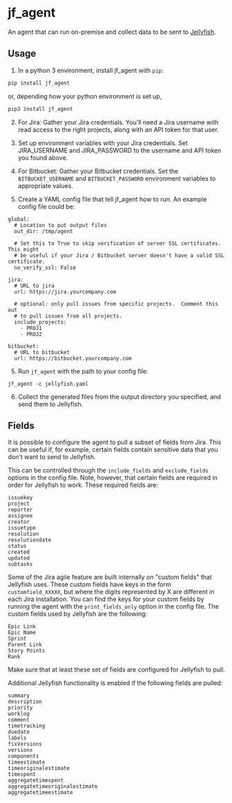 # jf_agent

An agent that can run on-premise and collect data to be sent to [Jellyfish](https://jellyfish.co).

## Usage

1. In a python 3 environment, install jf_agent with `pip`:
```bash
pip install jf_agent
```

or, depending how your python environment is set up,

```bash
pip3 install jf_agent
```

2. For Jira: Gather your Jira credentials. You'll need a Jira username with read access to the right projects, along with an API token for that user.

3. Set up environment variables with your Jira credentials. Set JIRA_USERNAME and JIRA_PASSWORD to the username and API token you found above.

4. For Bitbucket: Gather your Bitbucket credentials. Set the `BITBUCKET_USERNAME` and `BITBUCKET_PASSWORD` environment variables to appropriate values.

5. Create a YAML config file that tell jf_agent how to run. An example config file could be:

```
global:
  # Location to put output files
  out_dir: /tmp/agent

  # Set this to True to skip verification of server SSL certificates.  This might
  # be useful if your Jira / Bitbucket server doesn't have a valid SSL certificate.
  no_verify_ssl: False
  
jira:
  # URL to jira
  url: https://jira.yourcompany.com

  # optional: only pull issues from specific projects.  Comment this out
  # to pull issues from all projects.
  include_projects:
    - PROJ1
    - PROJ2

bitbucket:
  # URL to bitbucket
  url: https://bitbucket.yourcompany.com
```

5. Run `jf_agent` with the path to your config file:
```
jf_agent -c jellyfish.yaml
```

6. Collect the generated files from the output directory you specified, and send them to Jellyfish.


## Fields

It is possible to configure the agent to pull a subset of fields from
Jira.  This can be useful if, for example, certain fields contain
sensitive data that you don't want to send to Jellyfish.

This can be controlled through the `include_fields` and `exclude_fields`
options in the config file.  Note, however, that certain fields are required in order
for Jellyfish to work.  These required fields are:

```
issuekey              
project               
reporter              
assignee              
creator               
issuetype             
resolution            
resolutiondate        
status                
created               
updated               
subtasks        
```

Some of the Jira agile feature are built internally on "custom fields" that Jellyfish uses. These
custom fields have keys in the form `customfield_XXXXX`, but where the digits represented by X
are different in each Jira installation. You can find the keys for your custom
fields by running the agent with the `print_fields_only` option in the config file.  The custom
fields used by Jellyfish are the following:

```
Epic Link      
Epic Name      
Sprint         
Parent Link   
Story Points
Rank
```

Make sure that at least these set of fields are configured for Jellyfish to pull.

Additional Jellyfish functionality is enabled if the following fields are pulled:
```
summary                           
description                     
priority                        
worklog                         
comment                         
timetracking                    
duedate                         
labels                          
fixVersions                     
versions                        
components                      
timeestimate                    
timeoriginalestimate            
timespent                       
aggregatetimespent              
aggregatetimeoriginalestimate   
aggregatetimeestimate
```
